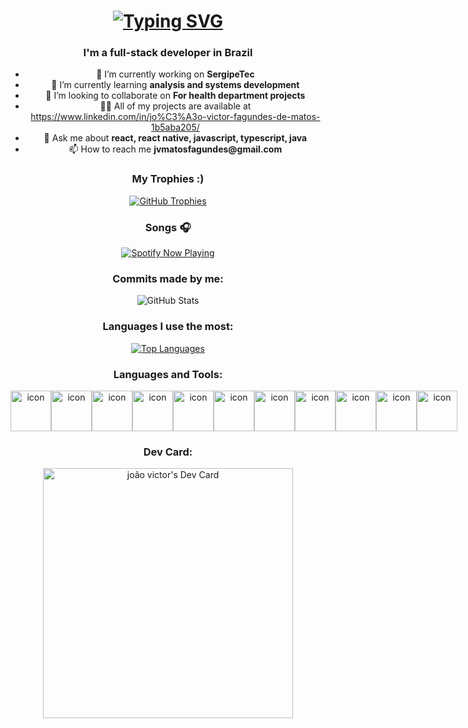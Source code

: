 <div align="center">
    <h1 align="center">
        <a align="center" href="https://git.io/typing-svg">
            <img src="https://readme-typing-svg.demolab.com?font=Fira+Code&pause=1000&width=435&lines=Hi+%F0%9F%91%8B%2C+I'm+Jo%C3%A3o+Victor" alt="Typing SVG" />
        </a>
    </h1>
    <h3>I'm a full-stack developer in Brazil</h3>
    <ul>
        <li>🔭 I’m currently working on <strong>SergipeTec</strong></li>
        <li>🌱 I’m currently learning <strong>analysis and systems development</strong></li>
        <li>👯 I’m looking to collaborate on <strong>For health department projects</strong></li>
        <li>👨‍💻 All of my projects are available at <a href="https://www.linkedin.com/in/jo%C3%A3o-victor-fagundes-de-matos-1b5aba205/">https://www.linkedin.com/in/jo%C3%A3o-victor-fagundes-de-matos-1b5aba205/</a></li>
        <li>💬 Ask me about <strong>react, react native, javascript, typescript, java</strong></li>
        <li>📫 How to reach me <strong>jvmatosfagundes@gmail.com</strong></li>
    </ul>
    <h3>My Trophies :)</h3>
    <p>
        <a href="https://github.com/ryo-ma/github-profile-trophy">
            <img src="https://github-profile-trophy.vercel.app/?username=00jv&theme=tokyonight" alt="GitHub Trophies" />
        </a>
    </p>
    <h3>Songs 🎧</h3>
    <a href="https://spotify-github-profile.vercel.app/api/view?uid=iuapen7v6t11l8th8nh81pckp&redirect=true">
        <img src="https://spotify-github-profile.vercel.app/api/view?uid=iuapen7v6t11l8th8nh81pckp&cover_image=true&theme=default&show_offline=false&background_color=121212&interchange=false" alt="Spotify Now Playing" />
    </a>
    <h3>Commits made by me:</h3>
    <p>
        <img src="https://github-readme-stats.vercel.app/api?username=00jv&show_icons=true&theme=tokyonight" alt="GitHub Stats" />
    </p>
    <h3>Languages I use the most:</h3>
    <a href="https://github.com/anuraghazra/github-readme-stats">
        <img src="https://github-readme-stats.vercel.app/api/top-langs/?username=00jv&layout=compact&theme=tokyonight" alt="Top Languages" />
    </a>
    <h3>Languages and Tools:</h3>
    <div style="display: flex; align-items: flex-start;">
        <img src="https://techstack-generator.vercel.app/nginx-icon.svg" alt="icon" width="65" height="65" />
        <img src="https://techstack-generator.vercel.app/github-icon.svg" alt="icon" width="65" height="65" />
        <img src="https://techstack-generator.vercel.app/js-icon.svg" alt="icon" width="65" height="65" />
        <img src="https://techstack-generator.vercel.app/react-icon.svg" alt="icon" width="65" height="65" />
        <img src="https://techstack-generator.vercel.app/ts-icon.svg" alt="icon" width="65" height="65" />
        <img src="https://techstack-generator.vercel.app/restapi-icon.svg" alt="icon" width="65" height="65" />
        <img src="https://techstack-generator.vercel.app/webpack-icon.svg" alt="icon" width="65" height="65" />
        <img src="https://techstack-generator.vercel.app/sass-icon.svg" alt="icon" width="65" height="65" />
        <img src="https://techstack-generator.vercel.app/java-icon.svg" alt="icon" width="65" height="65" />
        <img src="https://techstack-generator.vercel.app/mysql-icon.svg" alt="icon" width="65" height="65" />
        <img src="https://techstack-generator.vercel.app/docker-icon.svg" alt="icon" width="65" height="65" />
    </div>
    <h3>Dev Card:</h3>
    <a href="https://app.daily.dev/00jv">
        <img src="https://api.daily.dev/devcards/4021045d3e5041d7a269bfa1638a4425.png?r=icy" width="400" alt="joão victor's Dev Card" />
    </a>
</div>

